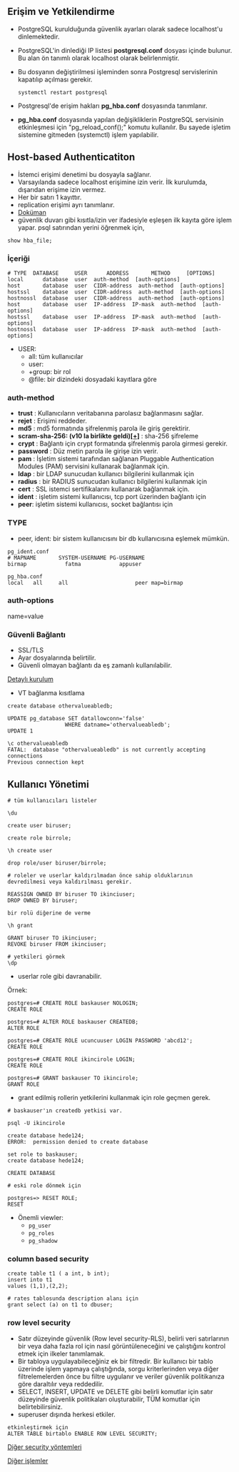 ## Erişim ve Yetkilendirme 
 
* PostgreSQL kurulduğunda güvenlik ayarları olarak sadece localhost'u dinlemektedir.
* PostgreSQL'in dinlediği IP listesi **postgresql.conf** dosyası içinde bulunur. Bu alan ön tanımlı olarak localhost olarak belirlenmiştir.
* Bu dosyanın değiştirilmesi işleminden sonra Postgresql servislerinin kapatılıp açılması gerekir.
  
  ```
  systemctl restart postgresql

  ```

* Postgresql'de erişim hakları **pg_hba.conf** dosyasında tanımlanır.

* **pg_hba.conf** dosyasında yapılan değişikliklerin PostgreSQL servisinin etkinleşmesi için "pg_reload_conf();" komutu kullanılır. Bu sayede işletim sistemine gitmeden (systemctl) işlem yapılabilir.

##  Host-based Authenticatiton
* İstemci erişimi denetimi bu dosyayla sağlanır.
* Varsayılanda sadece localhost erişimine izin verir. İlk kurulumda, dışarıdan erişime izin vermez.
* Her bir satırı 1 kayıttır.
* replication erişimi ayrı tanımlanır.
* [Doküman](https://www.postgresql.org/docs/11/auth-pg-hba-conf.html)
* güvenlik duvarı gibi  kısıtla/izin ver ifadesiyle eşleşen ilk kayıta göre işlem yapar.
psql satırından yerini öğrenmek için, 

```
show hba_file;
```

### İçeriği

```
# TYPE  DATABASE     USER      ADDRESS       METHOD     [OPTIONS]
local      database  user  auth-method  [auth-options]
host       database  user  CIDR-address  auth-method  [auth-options]
hostssl    database  user  CIDR-address  auth-method  [auth-options]
hostnossl  database  user  CIDR-address  auth-method  [auth-options]
host       database  user  IP-address  IP-mask  auth-method  [auth-options]
hostssl    database  user  IP-address  IP-mask  auth-method  [auth-options]
hostnossl  database  user  IP-address  IP-mask  auth-method  [auth-options]
```

* USER:  
  * all: tüm kullanıcılar
  * user:
  * +group: bir rol
  * @file: bir dizindeki dosyadaki kayıtlara göre


### auth-method
* **trust** : Kullanıcıların veritabanına parolasız bağlanmasını sağlar.
* **rejet** : Erişimi reddeder.
* **md5**   : md5 formatında şifrelenmiş parola ile giriş gerektirir.
* **scram-sha-256: (v10 la birlikte geldi)[[+]](http://hacksoclock.blogspot.com/2018/10/how-to-set-up-scram-sha-256.html)** : sha-256 şifreleme
* **crypt** : Bağlantı için crypt formatında şifrelenmiş parola girmesi gerekir.
* **password** : Düz metin parola ile girişe izin verir.
* **pam** : İşletim sistemi tarafından sağlanan Pluggable Authentication Modules (PAM) servisini kullanarak bağlanmak için.
* **ldap** : bir LDAP sunucudan kullanıcı bilgilerini kullanmak için
* **radius** : bir RADIUS sunucudan kullanıcı bilgilerini kullanmak için
* **cert** : SSL istemci sertifikalarını kullanarak bağlanmak için.
* **ident** : işletim sistemi kullanıcısı, tcp port üzerinden bağlantı için
* **peer**: işletim sistemi kullanıcısı, socket bağlantısı için


### TYPE
* peer, ident: bir sistem kullanıcısını bir db kullanıcısına eşlemek mümkün.
  
```
pg_ident.conf
# MAPNAME       SYSTEM-USERNAME PG-USERNAME
birmap            fatma            appuser

pg_hba.conf
local   all     all                     peer map=birmap

```

### auth-options
name=value

### Güvenli Bağlantı

* SSL/TLS
* Ayar dosyalarında belirtilir.
* Güvenli olmayan bağlantı da eş zamanlı kullanılabilir.

[Detaylı kurulum](https://www.cybertec-postgresql.com/en/setting-up-ssl-authentication-for-postgresql/)


* VT bağlanma kısıtlama

```
create database othervalueabledb;

UPDATE pg_database SET datallowconn='false'
                  WHERE datname='othervalueabledb';
UPDATE 1

\c othervalueabledb
FATAL:  database "othervalueabledb" is not currently accepting connections
Previous connection kept

```

## Kullanıcı Yönetimi

```
# tüm kullanıcıları listeler

\du 

create user biruser;

create role birrole;

\h create user 

drop role/user biruser/birrole;

# roleler ve userlar kaldırılmadan önce sahip olduklarının devredilmesi veya kaldırılması gerekir. 

REASSIGN OWNED BY biruser TO ikinciuser;
DROP OWNED BY biruser;

bir rolü diğerine de verme

\h grant 

GRANT biruser TO ikinciuser;
REVOKE biruser FROM ikinciuser;

# yetkileri görmek
\dp 

```
* userlar role gibi davranabilir.

Örnek:

```
postgres=# CREATE ROLE baskauser NOLOGIN;
CREATE ROLE

postgres=# ALTER ROLE baskauser CREATEDB;
ALTER ROLE

postgres=# CREATE ROLE ucuncuuser LOGIN PASSWORD 'abcd12';
CREATE ROLE

postgres=# CREATE ROLE ikincirole LOGIN;
CREATE ROLE

postgres=# GRANT baskauser TO ikincirole;
GRANT ROLE

```
* grant edilmiş rollerin yetkilerini kullanmak için role geçmen gerek.

```
# baskauser'ın createdb yetkisi var.

psql -U ikincirole

create database hede124;
ERROR:  permission denied to create database

set role to baskauser;
create database hede124;

CREATE DATABASE

# eski role dönmek için

postgres=> RESET ROLE;
RESET

```

* Önemli viewler: 
  * `pg_user`  
  * `pg_roles`
  * `pg_shadow`

### column based security

```
create table t1 ( a int, b int);
insert into t1 
values (1,1),(2,2);

# rates tablosunda description alanı için 
grant select (a) on t1 to dbuser;

```
### row level security

* Satır düzeyinde güvenlik (Row level security-RLS), belirli veri satırlarının bir veya daha fazla rol için nasıl görüntüleneceğini ve çalıştığını kontrol etmek için ilkeler tanımlamak.
* Bir tabloya uygulayabileceğiniz ek bir filtredir. Bir kullanıcı bir tablo üzerinde işlem yapmaya çalıştığında, sorgu kriterlerinden veya diğer filtrelemelerden önce bu filtre uygulanır ve veriler güvenlik politikanıza göre daraltılır veya reddedilir.
* SELECT, INSERT, UPDATE ve DELETE gibi belirli komutlar için satır düzeyinde güvenlik politikaları oluşturabilir, TÜM komutlar için belirtebilirsiniz.
* superuser dışında herkesi etkiler. 

```
etkinleştirmek için
ALTER TABLE birtablo ENABLE ROW LEVEL SECURITY;

```

[Diğer security yöntemleri](https://www.enterprisedb.com/postgres-tutorials/how-implement-column-and-row-level-security-postgresql)

[Diğer işlemler](https://tubitak-bilgem-yte.github.io/pg-yonetici/mydoc_kullanici_yonetimi.html)